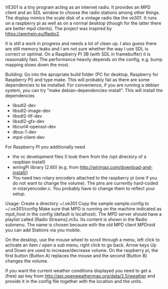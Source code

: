 VE301 is a tiny program acting as an internet radio. It provides
an MPD client and an SDL window to choose the radio stations among
other things.
The display mimics the scale disk of a vintage radio like the ve301.
It runs on a raspberry pi as well as on a normal desktop (though for
the latter there are better mpd clients).
The project was inspired by https://amrhein.eu/Radio2.

It is still a work in progress and needs a lot of clean up. I also
guess there are still memory leaks and I am not sure whether the way
I use SDL is correct or optimal. On a Raspberry PI 3B (with SDL in framebuffer)
it is reasonably fast. The performance heavily depends on the config, e.g.
bump mapping slows down the most.

Building:
Go into the apropriate build folder (PC for desktop, Raspberry for Raspberry PI)
and type make.
This will probably fail as there are some dependencies to be installed. For convenience,
if you are running a debian system, you can try "make debian-dependencies-install".
This will install the dependencies
 - libsdl2-dev
 - libsdl2-image-dev
 - libsdl2-ttf-dev
 - libsdl2-gfx-dev
 - libcurl4-openssl-dev
 - dbus-1-dev
 - mpd-client-dev

For Raspberry PI you additionally need
 - the vc development files (I took them from the /opt directory of a raspbian install)
 - wiringPi library (2.60) (e.g. from http://wiringpi.com/download-and-install/)
 - You need two rotary encoders attached to the raspberry pi (one if you do not want to
   change the volume). The pins are currently hard-coded in rotaryencoder.c. You probably
   have to change them to reflect your setup.
 
Usage:
  Create a directory ~/.ve301
  Copy the sample sample.config to ~/.ve301/config
  Make sure that MPD is running on the machine indicated as mpd_host in the config (default is localhost).
  The MPD server should have a playlist called [Radio Streams].m3u. Its content is shown in the Radio submenu.
  The name is chosen because with the old MPD client MPDroid you can add Stations via you mobile.

  On the desktop, use the mouse wheel to scroll through a menu, left click to activate an item / open a sub menu,
  right click to go back. Arrow keys Up and Down are used to increase/decrease volume.
  On the raspberry pi, the first button (Button A) replaces the mouse and the second (Button B) changes the volume.
  
  If you want the current weather conditions displayed you need to get a (free) api key from
  http://api.openweathermap.org/data/2.5/weather and provide it in the config file together with the location and the units.

